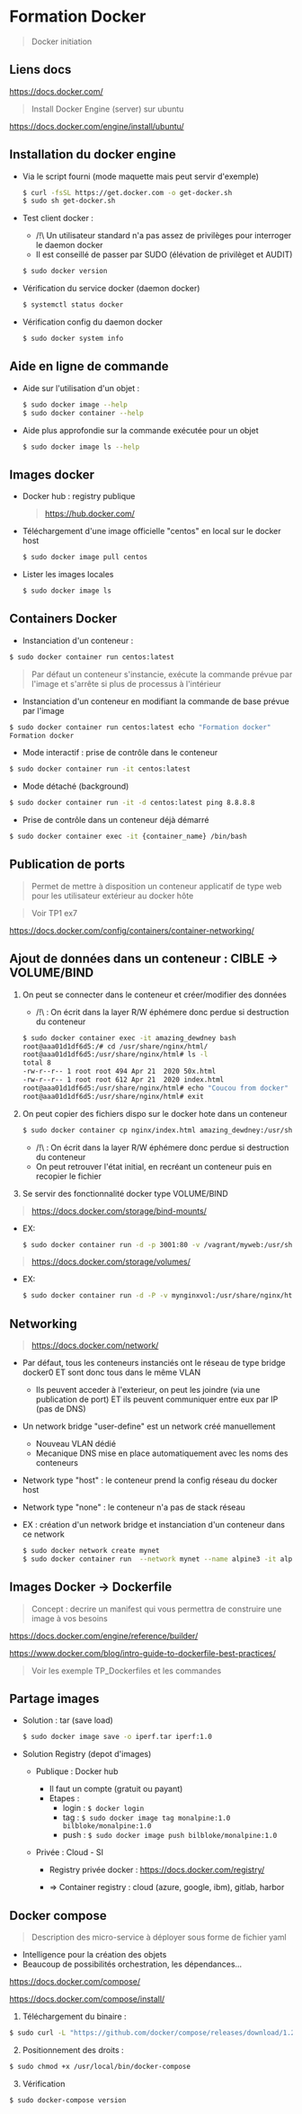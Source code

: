 # Formation Docker

> Docker initiation

## Liens docs

https://docs.docker.com/

> Install Docker Engine (server) sur ubuntu

https://docs.docker.com/engine/install/ubuntu/

## Installation du docker engine 

- Via le script fourni (mode maquette mais peut servir d'exemple)

  ```bash
  $ curl -fsSL https://get.docker.com -o get-docker.sh
  $ sudo sh get-docker.sh
  ```

- Test client docker :

    - /!\ Un utilisateur standard n'a pas assez de privilèges pour interroger le daemon docker
    - Il est conseillé de passer par SUDO (élévation de privilèget et AUDIT)

    ```bash
    $ sudo docker version
    ```

- Vérification du service docker (daemon docker)

    ```bash
    $ systemctl status docker
    ```

- Vérification config du daemon docker 

    ```bash
    $ sudo docker system info
    ```

## Aide en ligne de commande 

- Aide sur l'utilisation d'un objet :

   ```bash
   $ sudo docker image --help
   $ sudo docker container --help
   ```

- Aide plus approfondie sur la commande exécutée pour un objet

   ```bash
   $ sudo docker image ls --help
   ```


## Images docker 

- Docker hub : registry publique

    > https://hub.docker.com/

- Téléchargement d'une image officielle "centos" en local sur le docker host

    ```bash
    $ sudo docker image pull centos
    ```

- Lister les images locales

    ```bash
    $ sudo docker image ls
    ```

## Containers Docker

- Instanciation d'un conteneur :

```bash
$ sudo docker container run centos:latest
```

> Par défaut un conteneur s'instancie, exécute la commande prévue par l'image et s'arrête si plus de processus à l'intérieur

- Instanciation d'un conteneur en modifiant la commande de base prévue par l'image 

```bash
$ sudo docker container run centos:latest echo "Formation docker"
Formation docker
```

- Mode interactif : prise de contrôle dans le conteneur

```bash
$ sudo docker container run -it centos:latest
```


- Mode détaché (background)

```bash
$ sudo docker container run -it -d centos:latest ping 8.8.8.8
```

- Prise de contrôle dans un conteneur déjà démarré

```bash
$ sudo docker container exec -it {container_name} /bin/bash
```

## Publication de ports

> Permet de mettre à disposition un conteneur applicatif de type web pour les utilisateur extérieur au docker hôte

> Voir TP1 ex7

https://docs.docker.com/config/containers/container-networking/


## Ajout de données dans un conteneur : CIBLE -> VOLUME/BIND

1. On peut se connecter dans le conteneur et créer/modifier  des données
    - /!\ : On écrit dans la layer R/W éphémere donc perdue si destruction du conteneur
    ```bash
    $ sudo docker container exec -it amazing_dewdney bash
    root@aaa01d1df6d5:/# cd /usr/share/nginx/html/
    root@aaa01d1df6d5:/usr/share/nginx/html# ls -l
    total 8
    -rw-r--r-- 1 root root 494 Apr 21  2020 50x.html
    -rw-r--r-- 1 root root 612 Apr 21  2020 index.html
    root@aaa01d1df6d5:/usr/share/nginx/html# echo "Coucou from docker" > index.html 
    root@aaa01d1df6d5:/usr/share/nginx/html# exit
    ```

2. On peut copier des fichiers dispo sur le docker hote dans un conteneur

    ```bash
    $ sudo docker container cp nginx/index.html amazing_dewdney:/usr/share/nginx/html/index.html
    ```

    - /!\ : On écrit dans la layer R/W éphémere donc perdue si destruction du conteneur
    - On peut retrouver l'état initial, en recréant un conteneur puis en recopier le fichier

3. Se servir des fonctionnalité docker type VOLUME/BIND

> https://docs.docker.com/storage/bind-mounts/

- EX: 
    ```bash
    $ sudo docker container run -d -p 3001:80 -v /vagrant/myweb:/usr/share/nginx/html nginx
    ```

> https://docs.docker.com/storage/volumes/

- EX:
    ```bash
    $ sudo docker container run -d -P -v mynginxvol:/usr/share/nginx/html nginx
    ```


## Networking 

> https://docs.docker.com/network/

- Par défaut, tous les conteneurs instanciés ont le réseau de type bridge docker0 ET sont donc tous dans le même VLAN
    - Ils peuvent acceder à l'exterieur, on peut les joindre (via une publication de port) ET ils peuvent communiquer entre eux par IP (pas de DNS)

- Un network bridge "user-define" est un network créé manuellement
    - Nouveau VLAN dédié
    - Mecanique DNS mise en place automatiquement avec les noms des conteneurs

- Network type "host" : le conteneur prend la config réseau du docker host

- Network type "none" : le conteneur n'a pas de stack réseau

- EX : création d'un network bridge et instanciation d'un conteneur dans ce network
    ```bash
    $ sudo docker network create mynet
    $ sudo docker container run  --network mynet --name alpine3 -it alpine
    ```


## Images Docker -> Dockerfile

> Concept : decrire un manifest qui vous permettra de construire une image à vos besoins

https://docs.docker.com/engine/reference/builder/

https://www.docker.com/blog/intro-guide-to-dockerfile-best-practices/

> Voir les exemple TP_Dockerfiles et les commandes

## Partage images 

- Solution : tar (save load)
    ```bash
    $ sudo docker image save -o iperf.tar iperf:1.0
    ```

- Solution Registry (depot d'images)

    - Publique : Docker hub
        - Il faut un compte (gratuit ou payant)
        - Etapes :
            - login : ```$ docker login```
            - tag : ```$ sudo docker image tag monalpine:1.0 bilbloke/monalpine:1.0```
            - push : ```$ sudo docker image push bilbloke/monalpine:1.0```

    - Privée : Cloud - SI
        - Registry privée docker : https://docs.docker.com/registry/

        - => Container registry : cloud (azure, google, ibm), gitlab, harbor


## Docker compose

> Description des micro-service à déployer sous forme de fichier yaml

- Intelligence pour la création des objets
- Beaucoup de possibilités orchestration, les dépendances...

https://docs.docker.com/compose/

https://docs.docker.com/compose/install/

1. Téléchargement du binaire :

```bash
$ sudo curl -L "https://github.com/docker/compose/releases/download/1.29.2/docker-compose-$(uname -s)-$(uname -m)" -o /usr/local/bin/docker-compose
```

2. Positionnement des droits :

```bash
$ sudo chmod +x /usr/local/bin/docker-compose
```

3. Vérification

```bash
$ sudo docker-compose version
```